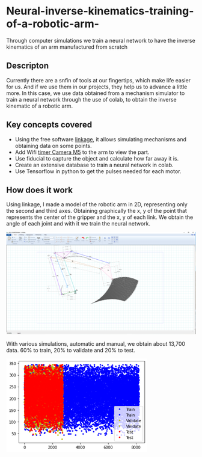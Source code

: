# Neural-inverse-kinematics-training-of-a-robotic-arm-
Through computer simulations we train a neural network to have the inverse kinematics of an arm manufactured from scratch

## Descripton ##
Currently there are a snfin of tools at our fingertips, which make life easier for us. And if we use them in our projects, they help us to advance a little more.
In this case, we use data obtained from a mechanism simulator to train a neural network through the use of colab, to obtain the inverse kinematic of a robotic arm.


## Key concepts covered ##

- Using the free software [linkage](https://blog.rectorsquid.com/linkage-mechanism-designer-and-simulator/), it allows simulating mechanisms and obtaining data on some points.
- Add Wifi [timer Camera M5](https://shop.m5stack.com/products/esp32-psram-timer-camera-fisheye-ov3660) to the arm to view the part.
- Use fiducial to capture the object and calculate how far away it is.
- Create an extensive database to train a neural network in colab.
- Use Tensorflow in python to get the pulses needed for each motor.

## How does it work ##

Using linkage, I made a model of the robotic arm in 2D, representing only the second and third axes. Obtaining graphically the x, y of the point that represents the center of the gripper and the x, y of each link. We obtain the angle of each joint and with it we train the neural network.

![image info](./pictures/arm_simulation.png)


With various simulations, automatic and manual, we obtain about 13,700 data. 60% to train, 20% to validate and 20% to test.



![image info](./pictures/data_train.png)
